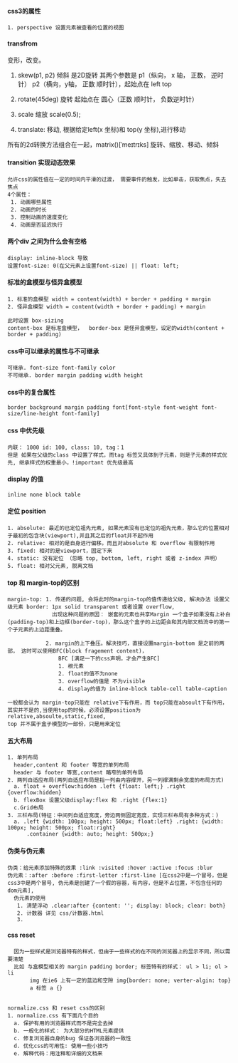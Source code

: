 #### css3的属性
```
1. perspective 设置元素被查看的位置的视图

```

#### transfrom
变形，改变。
1. skew(p1, p2) 倾斜 是2D旋转 其两个参数是 p1（纵向， x 轴， 正数， 逆时针）  p2（横向，y轴， 正数 顺时针），起始点在 left top

2. rotate(45deg) 旋转 起始点在 圆心（正数 顺时针， 负数逆时针）

3. scale 缩放 scale(0.5);

4. translate: 移动, 根据给定left(x 坐标)和 top(y 坐标),进行移动

所有的2d转换方法组合在一起，matrix()[ˈmeɪtrɪks] 旋转、缩放、移动、倾斜 


#### transition 实现动态效果
```
允许css的属性值在一定的时间内平滑的过渡， 需要事件的触发，比如单击，获取焦点，失去焦点
4个属性：
 1. 动画哪些属性
 2. 动画的时长
 3. 控制动画的速度变化
 4. 动画是否延迟执行

```
#### 两个div 之间为什么会有空格
```
display: inline-block 导致
设置font-size: 0(在父元素上设置font-size) || float: left;
```

#### 标准的盒模型与怪异盒模型
```
1. 标准的盒模型 width = content(width) + border + padding + margin
2. 怪异盒模型 width = content(width + border + padding) + margin

此时设置 box-sizing
content-box 是标准盒模型，  border-box 是怪异盒模型，设定的width(content + border + padding)

```
#### css中可以继承的属性与不可继承
```
可继承. font-size font-family color
不可继承. border margin padding width height

```
#### css中的复合属性
```
border background margin padding font[font-style font-weight font-size/line-height font-family]
```

#### css 中优先级
```
内联： 1000 id: 100, class: 10, tag：1
但是 如果在父级的class 中设置了样式，而tag 标签又具体到子元素，则是子元素的样式优先, 继承样式的权重最小，!important 优先级最高

```

#### display 的值
```
inline none block table
```
#### 定位 position
```
1. absolute: 最近的已定位祖先元素, 如果元素没有已定位的祖先元素，那么它的位置相对于最初的包含块(viewport),并且其之后的float并不起作用
2. relative: 相对的是自身进行偏移。而且对absolute 和 overflow 有限制作用
3. fixed: 相对的是viewport，固定下来
4. static: 没有定位 （忽略 top, bottom, left, right 或者 z-index 声明）
5. float: 相对父元素, 脱离文档
```
#### top 和 margin-top的区别
```
margin-top: 1. 传递的问题, 会将此时的margin-top的值传递给父级, 解决办法 设置父级元素 border: 1px solid transparent 或者设置 overflow, 
              出现这种问题的原因： 嵌套的元素也共享Margin 一个盒子如果没有上补白(padding-top)和上边框(border-top)，那么这个盒子的上边距会和其内部文档流中的第一个子元素的上边距重叠。
              
            2. margin的上下叠压。解决技巧，直接设置margin-bottom 是之前的两部， 这时可以使用BFC(block fragement content)，
                BFC [满足一下的css声明，才会产生BFC]
                1. 根元素
                2. float的值不为none
                3. overflow的值是 不为visible
                4. display的值为 inline-block table-cell table-caption
              
一般都会认为 margin-top只能在 relative下有作用，而 top只能在absoult下有作用，其实并不是的,当使用top的时候，必须设置position为relative,absoulte,static,fixed,
top 并不属于盒子模型的一部份，只是用来定位

```

#### 五大布局
```
1. 单列布局 
  header,content 和 footer 等宽的单列布局
  header 与 footer 等宽,content 略窄的单列布局
2. 两列自适应布局(两列自适应布局是指一列由内容撑开，另一列撑满剩余宽度的布局方式)
  a. float + overflow:hidden .left {float: left;} .right {overflow:hidden}
  b. flexBox 设置父级display:flex 和 .right {flex:1}
  c.Grid布局
3. 三栏布局(特征：中间列自适应宽度，旁边两侧固定宽度，实现三栏布局有多种方式：)
  a. .left {width: 100px; height: 500px; float:left} .right: {width: 100px; height: 500px; float:right}
      .container {width: auto; height: 500px;}

```

#### 伪类与伪元素
```
伪类：给元素添加特殊的效果 :link :visited :hover :active :focus :blur
伪元素：:after :before :first-letter :first-line [在css2中是一个冒号，但是css3中是两个冒号, 伪元素是创建了一个假的容器，有内容，但是不占位置，不包含任何的dom元素],
  伪元素的使用 
   1. 清楚浮动 .clear:after {content: ''; display: block; clear: both}
   2. 计数器 详见 css/计数器.html
   3. 
```

#### css reset
```
  因为一些样式是浏览器特有的样式，但由于一些样式的在不同的浏览器上的显示不同，所以需要清楚
  比如 与盒模型相关的 margin padding border; 标签特有的样式： ul > li; ol > li
       img 在ie6 上有一定的蓝边和空隙 img{border: none; verter-algin: top}
       a 标签 a {}


normalize.css 和 reset css的区别
1. normalize.css 有下面几个目的
  a. 保护有用的浏览器样式而不是完全去掉
  b. 一般化的样式： 为大部分的HTML元素提供
  c. 修复浏览器自身的bug 保证各浏览器的一致性
  d. 优化css的可用性: 使用一些小技巧
  e. 解释代码：用注释和详细的文档来
  
```